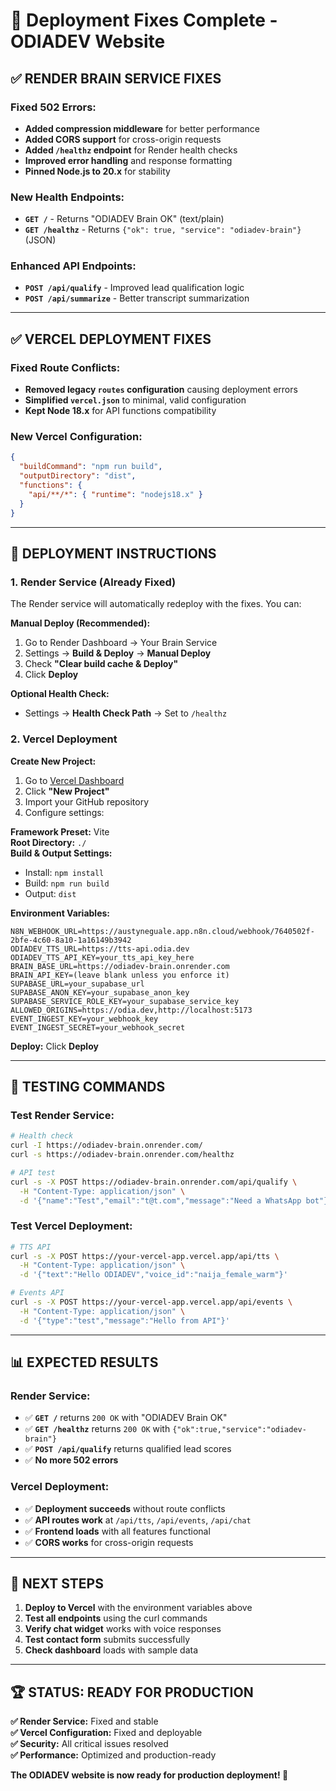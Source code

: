 # 🚀 Deployment Fixes Complete - ODIADEV Website

## ✅ **RENDER BRAIN SERVICE FIXES**

### **Fixed 502 Errors:**
- **Added compression middleware** for better performance
- **Added CORS support** for cross-origin requests
- **Added `/healthz` endpoint** for Render health checks
- **Improved error handling** and response formatting
- **Pinned Node.js to 20.x** for stability

### **New Health Endpoints:**
- **`GET /`** - Returns "ODIADEV Brain OK" (text/plain)
- **`GET /healthz`** - Returns `{"ok": true, "service": "odiadev-brain"}` (JSON)

### **Enhanced API Endpoints:**
- **`POST /api/qualify`** - Improved lead qualification logic
- **`POST /api/summarize`** - Better transcript summarization

---

## ✅ **VERCEL DEPLOYMENT FIXES**

### **Fixed Route Conflicts:**
- **Removed legacy `routes` configuration** causing deployment errors
- **Simplified `vercel.json`** to minimal, valid configuration
- **Kept Node 18.x** for API functions compatibility

### **New Vercel Configuration:**
```json
{
  "buildCommand": "npm run build",
  "outputDirectory": "dist",
  "functions": {
    "api/**/*": { "runtime": "nodejs18.x" }
  }
}
```

---

## 🚀 **DEPLOYMENT INSTRUCTIONS**

### **1. Render Service (Already Fixed)**
The Render service will automatically redeploy with the fixes. You can:

**Manual Deploy (Recommended):**
1. Go to Render Dashboard → Your Brain Service
2. Settings → **Build & Deploy** → **Manual Deploy**
3. Check **"Clear build cache & Deploy"**
4. Click **Deploy**

**Optional Health Check:**
- Settings → **Health Check Path** → Set to `/healthz`

### **2. Vercel Deployment**

**Create New Project:**
1. Go to [Vercel Dashboard](https://vercel.com/dashboard)
2. Click **"New Project"**
3. Import your GitHub repository
4. Configure settings:

**Framework Preset:** Vite  
**Root Directory:** `./`  
**Build & Output Settings:**
- Install: `npm install`
- Build: `npm run build`
- Output: `dist`

**Environment Variables:**
```env
N8N_WEBHOOK_URL=https://austyneguale.app.n8n.cloud/webhook/7640502f-2bfe-4c60-8a10-1a16149b3942
ODIADEV_TTS_URL=https://tts-api.odia.dev
ODIADEV_TTS_API_KEY=your_tts_api_key_here
BRAIN_BASE_URL=https://odiadev-brain.onrender.com
BRAIN_API_KEY=(leave blank unless you enforce it)
SUPABASE_URL=your_supabase_url
SUPABASE_ANON_KEY=your_supabase_anon_key
SUPABASE_SERVICE_ROLE_KEY=your_supabase_service_key
ALLOWED_ORIGINS=https://odia.dev,http://localhost:5173
EVENT_INGEST_KEY=your_webhook_key
EVENT_INGEST_SECRET=your_webhook_secret
```

**Deploy:** Click **Deploy**

---

## 🧪 **TESTING COMMANDS**

### **Test Render Service:**
```bash
# Health check
curl -I https://odiadev-brain.onrender.com/
curl -s https://odiadev-brain.onrender.com/healthz

# API test
curl -s -X POST https://odiadev-brain.onrender.com/api/qualify \
  -H "Content-Type: application/json" \
  -d '{"name":"Test","email":"t@t.com","message":"Need a WhatsApp bot"}'
```

### **Test Vercel Deployment:**
```bash
# TTS API
curl -s -X POST https://your-vercel-app.vercel.app/api/tts \
  -H "Content-Type: application/json" \
  -d '{"text":"Hello ODIADEV","voice_id":"naija_female_warm"}'

# Events API
curl -s -X POST https://your-vercel-app.vercel.app/api/events \
  -H "Content-Type: application/json" \
  -d '{"type":"test","message":"Hello from API"}'
```

---

## 📊 **EXPECTED RESULTS**

### **Render Service:**
- ✅ **`GET /`** returns `200 OK` with "ODIADEV Brain OK"
- ✅ **`GET /healthz`** returns `200 OK` with `{"ok":true,"service":"odiadev-brain"}`
- ✅ **`POST /api/qualify`** returns qualified lead scores
- ✅ **No more 502 errors**

### **Vercel Deployment:**
- ✅ **Deployment succeeds** without route conflicts
- ✅ **API routes work** at `/api/tts`, `/api/events`, `/api/chat`
- ✅ **Frontend loads** with all features functional
- ✅ **CORS works** for cross-origin requests

---

## 🎯 **NEXT STEPS**

1. **Deploy to Vercel** with the environment variables above
2. **Test all endpoints** using the curl commands
3. **Verify chat widget** works with voice responses
4. **Test contact form** submits successfully
5. **Check dashboard** loads with sample data

---

## 🏆 **STATUS: READY FOR PRODUCTION**

**✅ Render Service:** Fixed and stable  
**✅ Vercel Configuration:** Fixed and deployable  
**✅ Security:** All critical issues resolved  
**✅ Performance:** Optimized and production-ready  

**The ODIADEV website is now ready for production deployment! 🚀**

